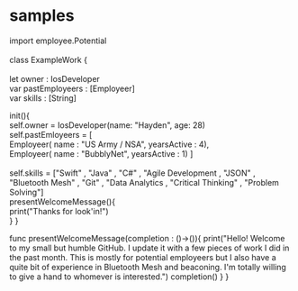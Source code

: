 # samples

import employee.Potential  
<br />
class ExampleWork {  
  <br />
  let owner          : IosDeveloper
  <br />
  var pastEmployeers : [Employeer] 
  <br />
  var skills         : [String]
  <br />
  
  init(){
  <br />
    self.owner = IosDeveloper(name: "Hayden", age: 28)
    <br />
    self.pastEmloyeers = [<br />
      Employeer( name : "US Army / NSA", yearsActive : 4),
      <br />
      Employeer( name : "BubblyNet", yearsActive : 1)
    ]
    <br />
    <br />
    self.skills = ["Swift"
      , "Java"
      , "C#"
      , "Agile Development
      , "JSON"
      , "Bluetooth Mesh"
      , "Git"
      , "Data Analytics
      , "Critical Thinking"
      , "Problem Solving"]
      <br />
      presentWelcomeMessage(){
      <br />
        print("Thanks for look'in!")
        <br />
      }
  }
  
  
  func presentWelcomeMessage(completion : ()->()){
    print("Hello! Welcome to my small but humble GitHub. I update it with a few pieces of work I did in the past    month. This is mostly for potential employeers but I also have a quite bit of experience in Bluetooth Mesh and beaconing. I'm totally willing to give a hand to whomever is interested.")
    completion()
  }
}
